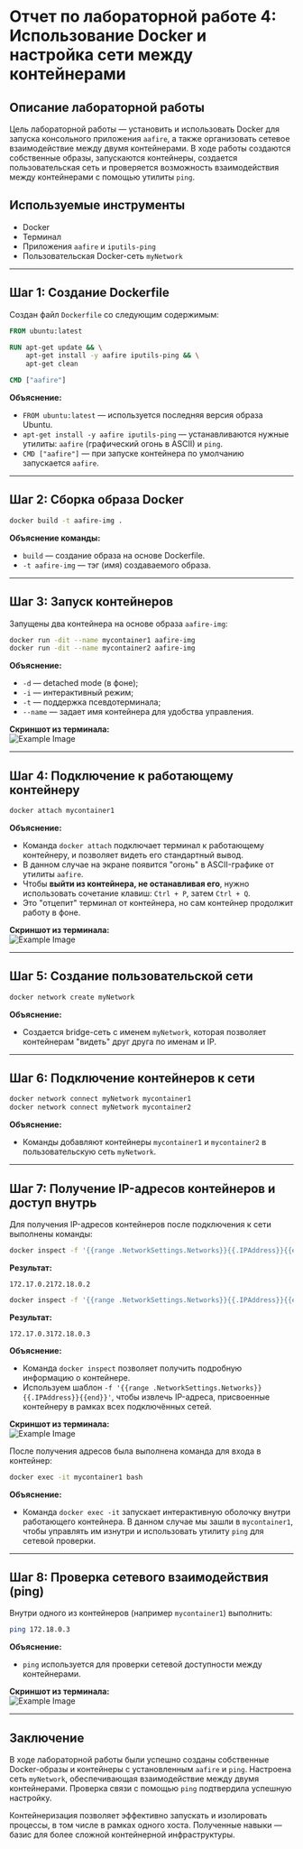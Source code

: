 # Отчет по лабораторной работе 4: Использование Docker и настройка сети между контейнерами

## Описание лабораторной работы

Цель лабораторной работы — установить и использовать Docker для запуска консольного приложения `aafire`, а также организовать сетевое взаимодействие между двумя контейнерами. В ходе работы создаются собственные образы, запускаются контейнеры, создается пользовательская сеть и проверяется возможность взаимодействия между контейнерами с помощью утилиты `ping`.

## Используемые инструменты

- Docker
- Терминал
- Приложения `aafire` и `iputils-ping`
- Пользовательская Docker-сеть `myNetwork`

---

## Шаг 1: Создание Dockerfile

Создан файл `Dockerfile` со следующим содержимым:

```dockerfile
FROM ubuntu:latest

RUN apt-get update && \
    apt-get install -y aafire iputils-ping && \
    apt-get clean

CMD ["aafire"]
```

**Объяснение:**
- `FROM ubuntu:latest` — используется последняя версия образа Ubuntu.
- `apt-get install -y aafire iputils-ping` — устанавливаются нужные утилиты: `aafire` (графический огонь в ASCII) и `ping`.
- `CMD ["aafire"]` — при запуске контейнера по умолчанию запускается `aafire`.

---

## Шаг 2: Сборка образа Docker

```bash
docker build -t aafire-img .
```

**Объяснение команды:**
- `build` — создание образа на основе Dockerfile.
- `-t aafire-img` — тэг (имя) создаваемого образа.

---

## Шаг 3: Запуск контейнеров

Запущены два контейнера на основе образа `aafire-img`:

```bash
docker run -dit --name mycontainer1 aafire-img
docker run -dit --name mycontainer2 aafire-img
```

**Объяснение:**
- `-d` — detached mode (в фоне);
- `-i` — интерактивный режим;
- `-t` — поддержка псевдотерминала;
- `--name` — задает имя контейнера для удобства управления.

**Скриншот из терминала:**  
![Example Image](1.png)

---

## Шаг 4: Подключение к работающему контейнеру

```bash
docker attach mycontainer1
```

**Объяснение:**
- Команда `docker attach` подключает терминал к работающему контейнеру, и позволяет видеть его стандартный вывод.
- В данном случае на экране появится "огонь" в ASCII-графике от утилиты `aafire`.
- Чтобы **выйти из контейнера, не останавливая его**, нужно использовать сочетание клавиш: `Ctrl + P`, затем `Ctrl + Q`.
- Это "отцепит" терминал от контейнера, но сам контейнер продолжит работу в фоне.

**Скриншот из терминала:**  
![Example Image](2.png)

---

## Шаг 5: Создание пользовательской сети

```bash
docker network create myNetwork
```

**Объяснение:**
- Создается bridge-сеть с именем `myNetwork`, которая позволяет контейнерам "видеть" друг друга по именам и IP.

---

## Шаг 6: Подключение контейнеров к сети

```bash
docker network connect myNetwork mycontainer1
docker network connect myNetwork mycontainer2
```

**Объяснение:**
- Команды добавляют контейнеры `mycontainer1` и `mycontainer2` в пользовательскую сеть `myNetwork`.

---

## Шаг 7: Получение IP-адресов контейнеров и доступ внутрь

Для получения IP-адресов контейнеров после подключения к сети выполнены команды:

```bash
docker inspect -f '{{range .NetworkSettings.Networks}}{{.IPAddress}}{{end}}' mycontainer1
```

**Результат:**
```
172.17.0.2172.18.0.2
```

```bash
docker inspect -f '{{range .NetworkSettings.Networks}}{{.IPAddress}}{{end}}' mycontainer2
```

**Результат:**
```
172.17.0.3172.18.0.3
```

**Объяснение:**
- Команда `docker inspect` позволяет получить подробную информацию о контейнере.
- Используем шаблон `-f '{{range .NetworkSettings.Networks}}{{.IPAddress}}{{end}}'`, чтобы извлечь IP-адреса, присвоенные контейнеру в рамках всех подключённых сетей.

**Скриншот из терминала:**  
![Example Image](3.png)

После получения адресов была выполнена команда для входа в контейнер:

```bash
docker exec -it mycontainer1 bash
```

**Объяснение:**
- Команда `docker exec -it` запускает интерактивную оболочку внутри работающего контейнера. В данном случае мы зашли в `mycontainer1`, чтобы управлять им изнутри и использовать утилиту `ping` для сетевой проверки.

---

## Шаг 8: Проверка сетевого взаимодействия (ping)

Внутри одного из контейнеров (например `mycontainer1`) выполнить:

```bash
ping 172.18.0.3
```

**Объяснение:**
- `ping` используется для проверки сетевой доступности между контейнерами.

**Скриншот из терминала:**   
![Example Image](4.png)

---

## Заключение

В ходе лабораторной работы были успешно созданы собственные Docker-образы и контейнеры с установленным `aafire` и `ping`. Настроена сеть `myNetwork`, обеспечивающая взаимодействие между двумя контейнерами. Проверка связи с помощью `ping` подтвердила успешную настройку.

Контейнеризация позволяет эффективно запускать и изолировать процессы, в том числе в рамках одного хоста. Полученные навыки — базис для более сложной контейнерной инфраструктуры.

